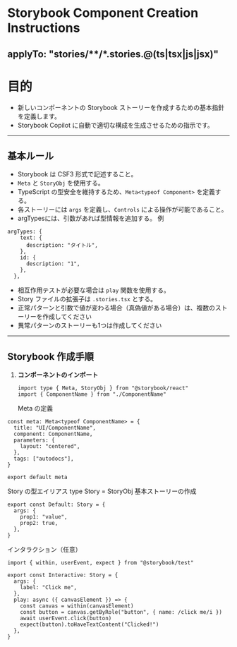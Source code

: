 # Storybook Component Creation Instructions

## applyTo: "stories/**/*.stories.@(ts|tsx|js|jsx)"

# 目的
- 新しいコンポーネントの Storybook ストーリーを作成するための基本指針を定義します。
- Storybook Copilot に自動で適切な構成を生成させるための指示です。

---

## 基本ルール

- Storybook は CSF3 形式で記述すること。
- `Meta` と `StoryObj` を使用する。
- TypeScript の型安全を維持するため、`Meta<typeof Component>` を定義する。
- 各ストーリーには `args` を定義し、`Controls` による操作が可能であること。
- argTypesには、引数があれば型情報を追加する。
例
```tsx
argTypes: {
    text: {
      description: "タイトル",
    },
    id: {
      description: "1",
    },
  },
```
- 相互作用テストが必要な場合は `play` 関数を使用する。
- Story ファイルの拡張子は `.stories.tsx` とする。
- 正常パターンと引数で値が変わる場合（真偽値がある場合）は、複数のストーリーを作成してください
- 異常パターンのストーリーも1つは作成してください

---

## Storybook 作成手順

1. **コンポーネントのインポート**
   ```tsx
   import type { Meta, StoryObj } from "@storybook/react"
   import { ComponentName } from "./ComponentName"
   ```
   Meta の定義

```tsx
const meta: Meta<typeof ComponentName> = {
  title: "UI/ComponentName",
  component: ComponentName,
  parameters: {
    layout: "centered",
  },
  tags: ["autodocs"],
}

export default meta
```
Story の型エイリアス
type Story = StoryObj<typeof ComponentName>
基本ストーリーの作成

```tsx
export const Default: Story = {
  args: {
    prop1: "value",
    prop2: true,
  },
}
```
インタラクション（任意）

```tsx
import { within, userEvent, expect } from "@storybook/test"

export const Interactive: Story = {
  args: {
    label: "Click me",
  },
  play: async ({ canvasElement }) => {
    const canvas = within(canvasElement)
    const button = canvas.getByRole("button", { name: /click me/i })
    await userEvent.click(button)
    expect(button).toHaveTextContent("Clicked!")
  },
}